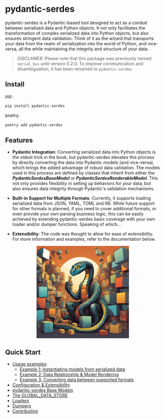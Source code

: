 # pydantic-serdes

pydantic-serdes is a Pydantic-based tool designed to act as a conduit between serialized data and Python objects. It 
not only facilitates the transformation of complex serialized data into Python objects, but also ensures stringent
data validation. Think of it as the wizard that transports your data from the realm of serialization into the world
of Python, and vice-versa, all the while maintaining the integrity and structure of your data. 

> *DISCLAMER*:
> Please note that this package was previously named `serial_bus` until version 0.2.0. To improve communication and 
> disambiguation, it has been renamed to `pydantic-serdes`. 


## Install

pip:

```bash
pip install pydantic-serdes
```

poetry:

```bash
poetry add pydantic-serdes
```

## Features

- **Pydantic Integration**: Converting serialized data into Python objects is the oldest trick in the book, but 
  pydantic-serdes elevates this process by directly converting the data into Pydantic models (and vice-versa), which 
  brings the added advantage of robust data validation. The models used in this process are defined by classes that 
  inherit from either the ***PydanticSerdesBaseModel*** or ***PydanticSerdesRenderableModel***. This not only 
  provides flexibility in setting up behaviors for your data, but also ensures data integrity through Pydantic's 
  validation mechanisms.


- **Built-in Support for Multiple Formats**: Currently, it supports loading serialized data from JSON, YAML, TOML 
  and INI. While future support for other formats is planned, if you need to cover additional formats, or even 
  provide your own parsing business logic, this can be easily achieved by extending pydantic-serdes basic 
  coverage with your own loader and/or dumper functions. Speaking of which...


- **Extensibility**: The code was thought to allow for ease of extensibility. For more information and examples, refer
to the documentation below.


<p align="center">
  <img src="https://github.com/theandrelima/pydantic-serdes/blob/main/docs/images/pydantic-serdes.png" alt="pydantic-serdes" width="300"/>
</p>


## Quick Start
  - [Usage examples](https://github.com/theandrelima/pydantic-serdes/blob/main/docs/getting_started.md#usage):
    - [Example 1: Instantiating models from serialized data](https://github.com/theandrelima/pydantic-serdes/blob/main/docs/getting_started.md#example-1-instantiating-models-from-serialized-data)
    - [Example 2: Data Relationship & Model Rendering](https://github.com/theandrelima/pydantic-serdes/blob/main/docs/getting_started.md#example-2-data-relationship--model-rendering)
    - [Example 3: Converting data between supported formats](https://github.com/theandrelima/pydantic-serdes/blob/main/docs/getting_started.md#example-3-converting-data-between-supported-formats)
  - [Configuration & Extensibility](https://github.com/theandrelima/pydantic-serdes/blob/main/docs/configuration-and-extensibility.md)
- [pydantic-serdes Base Models](https://github.com/theandrelima/pydantic-serdes/blob/main/docs/base_models.md)
- [The GLOBAL_DATA_STORE](https://github.com/theandrelima/pydantic-serdes/blob/main/docs/the_global_data_store.md)
- [Loaders](https://github.com/theandrelima/pydantic-serdes/blob/main/docs/loaders.md)
- [Dumpers](https://github.com/theandrelima/pydantic-serdes/blob/main/docs/dumpers.md)
- [Contributing](https://github.com/theandrelima/pydantic-serdes/blob/main/docs/contributing.md)
